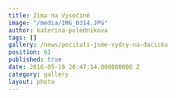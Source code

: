 ```yaml
---
title: Zima na Vysočině
image: "/media/IMG_0314.JPG"
author: katerina-polednikova
tags: []
gallery: /news/pocitali-jsme-vydry-na-dacicku
position: 61
published: true
date: 2016-05-18 20:47:14.000000000 Z
category: gallery
layout: photo
---
```

